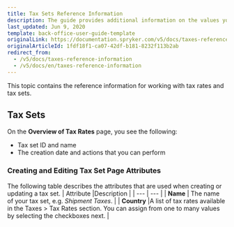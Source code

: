 ```yaml
---
title: Tax Sets Reference Information
description: The guide provides additional information on the values you use when managing tax rates and tax sets in the Back Office.
last_updated: Jun 9, 2020
template: back-office-user-guide-template
originalLink: https://documentation.spryker.com/v5/docs/taxes-reference-information
originalArticleId: 1fdf18f1-ca07-42df-b181-8232f113b2ab
redirect_from:
  - /v5/docs/taxes-reference-information
  - /v5/docs/en/taxes-reference-information
---
```


This topic contains the reference information for working with tax rates and tax sets.

## Tax Sets
On the **Overview of Tax Rates** page, you see the following:
* Tax set ID and name
* The creation date and actions that you can perform

### Creating and Editing Tax Set Page Attributes

The following table describes the attributes that are used when creating or updating a tax set.
| Attribute |Description  |
| --- | --- |
| **Name** | The name of your tax set, e.g. _Shipment Taxes_. |
| **Country** |A list of tax rates available in the Taxes > Tax Rates section. You can assign from one to many values by selecting the checkboxes next. |

